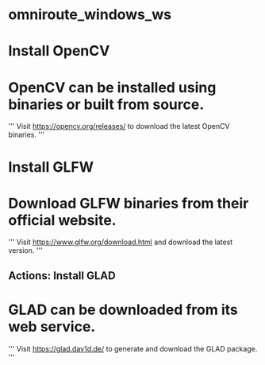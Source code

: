 # omniroute_windows_ws

# Install OpenCV
# OpenCV can be installed using binaries or built from source.
'''
Visit https://opencv.org/releases/ to download the latest OpenCV binaries.
'''

# Install GLFW
# Download GLFW binaries from their official website.
'''
Visit https://www.glfw.org/download.html and download the latest version.
'''

## Actions: Install GLAD
# GLAD can be downloaded from its web service.
'''
Visit https://glad.dav1d.de/ to generate and download the GLAD package.
'''
